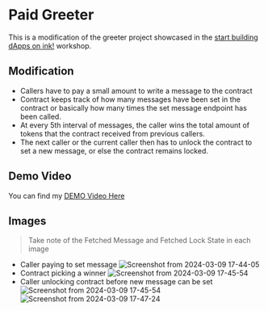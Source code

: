 # Paid Greeter
This is a modification of the greeter project showcased in the [start building dApps on ink!](https://www.eventbrite.co.uk/e/827155583617?aff=oddtdtcreator) workshop. 

## Modification
- Callers have to pay a small amount to write a message to the contract
- Contract keeps track of how many messages have been set in the contract or basically how many times the set message endpoint has been called.
- At every 5th interval of messages, the caller wins the total amount of tokens that the contract received from previous callers.
- The next caller or the current caller then has to unlock the contract to set a new message, or else the contract remains locked.

## Demo Video
You can find my [DEMO Video Here](https://www.veed.io/view/43212011-22ac-46bc-82a7-36dbf389d541?panel=share)

## Images
> Take note of the Fetched Message and Fetched Lock State in each image
- Caller paying to set message
![Screenshot from 2024-03-09 17-44-05](https://github.com/WillDera/inkathon-project/assets/30760648/7ecc692b-5e14-4103-bf8f-d0a2d2d8be83)
- Contract picking a winner
![Screenshot from 2024-03-09 17-45-54](https://github.com/WillDera/inkathon-project/assets/30760648/dbd0a4d5-85df-4052-a14d-fecef941482c)
- Caller unlocking contract before new message can be set
![Screenshot from 2024-03-09 17-45-54](https://github.com/WillDera/inkathon-project/assets/30760648/871a93d1-eb84-47fb-af04-73409485bf0e)
![Screenshot from 2024-03-09 17-47-24](https://github.com/WillDera/inkathon-project/assets/30760648/29f83e9d-bac4-4f35-ba4f-257de83de511)
